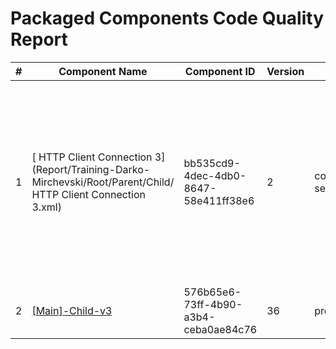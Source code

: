 # Packaged Components Code Quality Report
|#|Component Name|Component ID|Version|Type|Issue|Issue Type|Priority|
|---|---|---|---|---|---|---|---|
|1|[ HTTP Client Connection 3](Report/Training-Darko-Mirchevski/Root/Parent/Child/ HTTP Client Connection 3.xml)|bb535cd9-4dec-4db0-8647-58e411ff38e6|2|connector-settings|The name of connection components must include square brackets ([]) with text inside (e.g., [Salesforce], [Leads], [SAP]). This rule ensures compliance with CHG naming conventions.|CODE_SMELL|MINOR|
|2|[[Main]-Child-v3](Report/Training-Darko-Mirchevski/Root/Parent/Child/[Main]-Child-v3.xml)|576b65e6-73ff-4b90-a3b4-ceba0ae84c76|36|process|Process description should be set|CODE_SMELL|MINOR|
